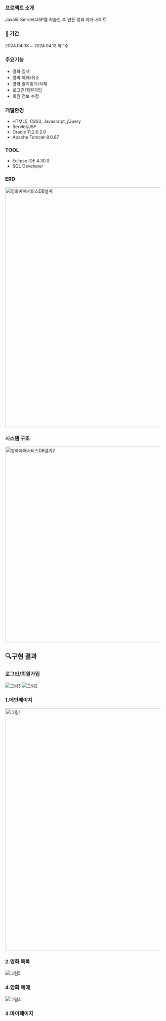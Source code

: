 ### 프로젝트 소개
Java와 Servlet/JSP를 학습한 후 만든 영화 예매 사이트

### :calendar: 기간
2024.04.08 ~ 2024.04.12  약 1주

### 주요기능
- 영화 검색
- 영화 예매/취소
- 영화 즐겨찾기/삭제
- 로그인/회원가입
- 회원 정보 수정

### 개발환경
- HTML5, CSS3, Javascript, jQuery
- Servlet/JSP
- Oracle 11.2.0.2.0
- Apache Tomcat-9.0.87
### TOOL 
- Eclipse IDE 4.30.0
- SQL Developer

### ERD
<img width="773" alt="영화예매서비스DB설계" src="https://github.com/user-attachments/assets/ed2a1d08-ce96-4dc0-951f-cd35333024d6">

### 시스템 구조
<img width="630" alt="영화예매서비스DB설계2" src="https://github.com/user-attachments/assets/9dc8d901-83ea-4cf3-908c-265204748a2a">

## :mag:구현 결과
### 로그인/회원가입
![그림3](https://github.com/user-attachments/assets/bb1979c1-2f31-4bce-b19c-3ccbe39b0327)
![그림2](https://github.com/user-attachments/assets/b739a1cb-4d20-4c04-85fd-2bee6380b3e8)

### 1.메인페이지
<img width="780" alt="그림1" src="https://github.com/user-attachments/assets/79b556b0-45d1-4e7e-a33e-caa60842ce90">

### 2.영화 목록
![그림5](https://github.com/user-attachments/assets/8f41623e-1a2e-46c7-bb05-dffe835c0328)

### 4.영화 예매
![그림4](https://github.com/user-attachments/assets/d782b9b8-2e07-40ca-9b28-313b69723383)

### 3.마이페이지
